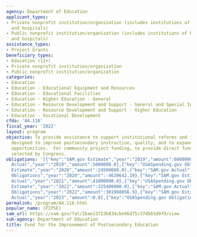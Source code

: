 ```yaml
---
agency: Department of Education
applicant_types:
- Private nonprofit institution/organization (includes institutions of higher education
  and hospitals)
- Public nonprofit institution/organization (includes institutions of higher education
  and hospitals)
assistance_types:
- Project Grants
beneficiary_types:
- Education (13+)
- Private nonprofit institution/organization
- Public nonprofit institution/organization
categories:
- Education
- Education - Educational Equipment and Resources
- Education - Educational Facilities
- Education - Higher Education - General
- Education - Resource Development and Support - General and Special Interest Organizations
- Education - Resource Development and Support - Higher Education
- Education - Vocational Development
cfda: '84.116'
fiscal_year: '2022'
layout: program
objective: To provide assistance to support institutional reforms and innovative strategies
  designed to improve postsecondary instruction, quality, and to expand postsecondary
  opportunities.  For community project funding, to provide direct funding for activities
  selected by Congress.
obligations: '[{"key":"SAM.gov Estimate","year":"2019","amount":6000000.0},{"key":"SAM.gov
  Actual","year":"2019","amount":5000000.0},{"key":"USASpending.gov Obligations","year":"2019","amount":-540303.54},{"key":"SAM.gov
  Estimate","year":"2020","amount":24500000.0},{"key":"SAM.gov Actual","year":"2020","amount":24500000.0},{"key":"USASpending.gov
  Obligations","year":"2020","amount":-4639642.19},{"key":"SAM.gov Estimate","year":"2021","amount":41000000.0},{"key":"SAM.gov
  Actual","year":"2021","amount":41000000.0},{"key":"USASpending.gov Obligations","year":"2021","amount":37809004.0},{"key":"SAM.gov
  Estimate","year":"2022","amount":325400000.0},{"key":"SAM.gov Actual","year":"2022","amount":76000000.0},{"key":"USASpending.gov
  Obligations","year":"2022","amount":301968056.9},{"key":"SAM.gov Estimate","year":"2023","amount":184000000.0},{"key":"SAM.gov
  Actual","year":"2023","amount":0.0},{"key":"USASpending.gov Obligations","year":"2023","amount":477975898.44}]'
permalink: /program/84.116.html
popular_name: (FIPSE)
sam_url: https://sam.gov/fal/2bae23723b834cbe96d75c374b65d9f9/view
sub-agency: Department of Education
title: Fund for the Improvement of Postsecondary Education
---
```

